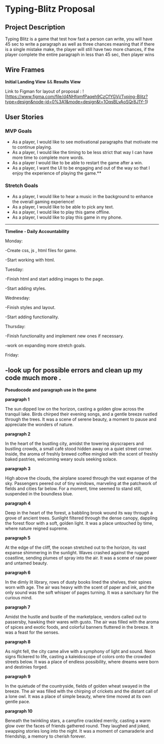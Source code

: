 # Typing-Blitz Proposal 

## Project Description

Typing Blitz is a game that test how fast a person can write, you will have 45 sec to write a paragraph as well as three chances meaning that if there is a single mistake make, the player will still have two more chances, if the player complete the entire paragraph in less than 45 sec, then player wins 

## Wire Frames

**Initial Landing View** && **Results View**

Link to Figman for layout of proposal : ![https://www.figma.com/file/d4NHfqmfPaqeh9CzCfYGVj/Typing-Blitz?type=design&node-id=0%3A1&mode=design&t=1OqsBLvAoSQr8J1Y-1)

## User Stories

### MVP Goals

- As a player, I would like to see motivational paragraphs that motivate me to continue playing.
- As a player, I would like the timing to be less strict that way I can have more time to complete more words.
- As a player I would like to be able to restart the game after a win.
- As a player, I want the UI to be engaging and out of the way so that I enjoy the experience of playing the game.\*\*

### Stretch Goals

- As a player, I would like to hear a music in the background to enhance the overall gaming experience!
- As a player, I would like to be able to pick any text.
- As a player, I would like to play this game offline.
- As a player, I would like to play this game in my phone.

------------------------------------------------------------------------------------------------------------------------------

**Timeline - Daily Accountability**

Monday:

-Create css, js , html files for game.

-Start working with html.

Tuesday:

-Finish html and start adding images to the page.

-Start adding styles.

Wednesday:

-Finish styles and layout.

-Start adding functionality.

Thursday:

-Finish functionality and implement new ones if necessary.

-work on expanding more stretch goals.

Friday:

-look up for possible errors and clean up my code much more .
---------------------------------------------------------------------------------------------------------------------------------------------------

**Pseudocode  and paragraph use in the game** 

 **paragraph 1**

The sun dipped low on the horizon, casting a golden glow across the tranquil lake. Birds chirped their evening songs, and a gentle breeze rustled through the trees. It was a scene of serene beauty, a moment to pause and appreciate the wonders of nature.

 **paragraph 2**

In the heart of the bustling city, amidst the towering skyscrapers and bustling crowds, a small café stood hidden away on a quiet street corner. Inside, the aroma of freshly brewed coffee mingled with the scent of freshly baked pastries, welcoming weary souls seeking solace.

**paragraph 3**

High above the clouds, the airplane soared through the vast expanse of the sky. Passengers peered out of tiny windows, marveling at the patchwork of fields and cities far below. For a moment, time seemed to stand still, suspended in the boundless blue.

**paragraph 4**

Deep in the heart of the forest, a babbling brook wound its way through a grove of ancient trees. Sunlight filtered through the dense canopy, dappling the forest floor with a soft, golden light. It was a place untouched by time, where nature reigned supreme.

**paragraph 5**

At the edge of the cliff, the ocean stretched out to the horizon, its vast expanse shimmering in the sunlight. Waves crashed against the rugged coastline, sending plumes of spray into the air. It was a scene of raw power and untamed beauty.

**paragraph 6**

In the dimly lit library, rows of dusty books lined the shelves, their spines worn with age. The air was heavy with the scent of paper and ink, and the only sound was the soft whisper of pages turning. It was a sanctuary for the curious mind.

**paragraph 7**

Amidst the hustle and bustle of the marketplace, vendors called out to passersby, hawking their wares with gusto. The air was filled with the aroma of spices and exotic foods, and colorful banners fluttered in the breeze. It was a feast for the senses.

**paragraph 8**

As night fell, the city came alive with a symphony of light and sound. Neon signs flickered to life, casting a kaleidoscope of colors onto the crowded streets below. It was a place of endless possibility, where dreams were born and destinies forged.

**paragraph 9**

In the quietude of the countryside, fields of golden wheat swayed in the breeze. The air was filled with the chirping of crickets and the distant call of a lone owl. It was a place of simple beauty, where time moved at its own gentle pace.

**paragraph 10**

Beneath the twinkling stars, a campfire crackled merrily, casting a warm glow over the faces of friends gathered round. They laughed and joked, swapping stories long into the night. It was a moment of camaraderie and friendship, a memory to cherish forever.
